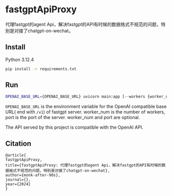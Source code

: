 # fastgptApiProxy

代理fastgpt的agent Api，解决fastgpt的API有时候的数据格式不规范的问题，特别是对接了chatgpt-on-wechat。

## Install

Python 3.12.4

```bash
pip install -r requirements.txt
```

## Run

```bash
OPENAI_BASE_URL={OPENAI_BASE_URL} uvicorn main:app [--workers {worker_num}] [--port {port}]
```

`OPENAI_BASE_URL` is the environment variable for the OpenAI compatible base URL(
end with `/v1`)
of fastgpt server. worker_num is the number of workers, port is the port of the server. worker_num and port are optional.

The API served by this project is compatible with the OpenAI API.

## Citation

```citation
@article{
fastgptApiProxy,
title={fastgptApiProxy: 代理fastgpt的agent Api，解决fastgpt的API有时候的数据格式不规范的问题，特别是对接了chatgpt-on-wechat},
author={monk-after-90s},
journal={},
year={2024}
}
```